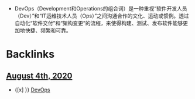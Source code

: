 - DevOps（Development和Operations的组合词）是一种重视“软件开发人员（Dev）”和“IT运维技术人员（Ops）”之间沟通合作的文化、运动或惯例。透过自动化“软件交付”和“架构变更”的流程，来使得构建、测试、发布软件能够更加地快捷、频繁和可靠。

# Backlinks
## [August 4th, 2020](<August 4th, 2020.md>)
- {[x] }} [DevOps](<DevOps.md>)


